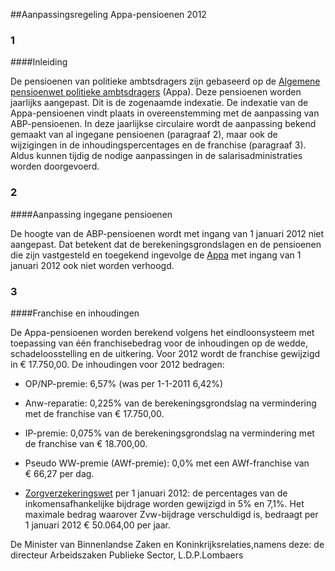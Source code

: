 <meta http-equiv='Content-Type' content='text/html; charset=utf-8' />

##Aanpassingsregeling Appa-pensioenen 2012

### 1  

####Inleiding

De pensioenen van politieke ambtsdragers zijn gebaseerd op de [Algemene pensioenwet politieke ambtsdragers](../../../../../wet/algemene/pensioenwet/politieke/ambtsdragers/BWBR0002691/README.md) (Appa). Deze pensioenen worden jaarlijks aangepast. Dit is de zogenaamde indexatie. De indexatie van de Appa-pensioenen vindt plaats in overeenstemming met de aanpassing van ABP-pensioenen. In deze jaarlijkse circulaire wordt de aanpassing bekend gemaakt van al ingegane pensioenen (paragraaf 2), maar ook de wijzigingen in de inhoudingspercentages en de franchise (paragraaf 3). Aldus kunnen tijdig de nodige aanpassingen in de salarisadministraties worden doorgevoerd.    
### 2  

####Aanpassing ingegane pensioenen

De hoogte van de ABP-pensioenen wordt met ingang van 1 januari 2012 niet aangepast. Dat betekent dat de berekeningsgrondslagen en de pensioenen die zijn vastgesteld en toegekend ingevolge de [Appa](../../../../../wet/algemene/pensioenwet/politieke/ambtsdragers/BWBR0002691/README.md) met ingang van 1 januari 2012 ook niet worden verhoogd.    
### 3  

####Franchise en inhoudingen

De Appa-pensioenen worden berekend volgens het eindloonsysteem met toepassing van één franchisebedrag voor de inhoudingen op de wedde, schadeloosstelling en de uitkering. Voor 2012 wordt de franchise gewijzigd in € 17.750,00. De inhoudingen voor 2012 bedragen: 

* OP/NP-premie: 6,57% (was per 1-1-2011 6,42%)  

* Anw-reparatie: 0,225% van de berekeningsgrondslag na vermindering met de franchise van € 17.750,00.  

* IP-premie: 0,075% van de berekeningsgrondslag na vermindering met de franchise van € 18.700,00.  

* Pseudo WW-premie (AWf-premie): 0,0% met een AWf-franchise van € 66,27 per dag.  

* [Zorgverzekeringswet](../../../../../wet/zorgverzekeringswet/BWBR0018450/README.md) per 1 januari 2012: de percentages van de inkomensafhankelijke bijdrage worden gewijzigd in 5% en 7,1%. Het maximale bedrag waarover Zvw-bijdrage verschuldigd is, bedraagt per 1 januari 2012 € 50.064,00 per jaar.       

De 
Minister van Binnenlandse Zaken en Koninkrijksrelaties,namens deze:
de directeur Arbeidszaken Publieke Sector,
L.D.P.Lombaers   
